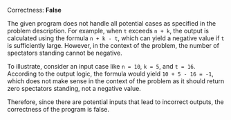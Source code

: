 Correctness: **False**

The given program does not handle all potential cases as specified in the problem description. For example, when `t` exceeds `n + k`, the output is calculated using the formula `n + k - t`, which can yield a negative value if `t` is sufficiently large. However, in the context of the problem, the number of spectators standing cannot be negative.

To illustrate, consider an input case like `n = 10`, `k = 5`, and `t = 16`. According to the output logic, the formula would yield `10 + 5 - 16 = -1`, which does not make sense in the context of the problem as it should return zero spectators standing, not a negative value.

Therefore, since there are potential inputs that lead to incorrect outputs, the correctness of the program is false.